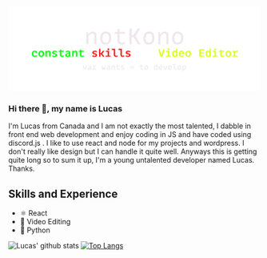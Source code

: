 ![Video Editing and Development](https://github.com/Stealthbroken/Stealthbroken/blob/main/minbanner.png)
### Hi there 👋, my name is Lucas

I'm Lucas from Canada and I am not exactly the most talented, I dabble in front end web development and enjoy coding in JS and have coded using discord.js . I like to use react and node for my projects and wordpress. I don't really like design but I can handle it quite well. Anyways this is getting quite long so to sum it up, I'm a young untalented developer named Lucas. Thanks.

## Skills and Experience

*  ⚛ React
* 🎥 Video Editing
* 🐍 Python

![Lucas' github stats](https://github-readme-stats.vercel.app/api?username=stealthbroken&theme=nightowl&show_icons=true)
[![Top Langs](https://github-readme-stats.vercel.app/api/top-langs/?username=stealthbroken&theme=nightowl)](https://github.com/anuraghazra/github-readme-stats)






<!---

<!---
--->

